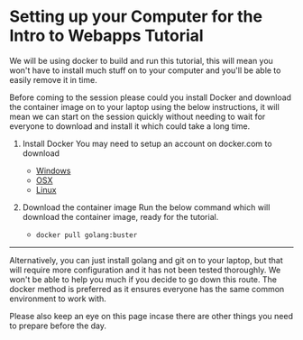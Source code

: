 # Setting up your Computer for the Intro to Webapps Tutorial

We will be using docker to build and run this tutorial, this will mean you won't have to install much stuff on to your computer and you'll be able to easily remove it in time.

Before coming to the session please could you install Docker and download the container image on to your laptop using the below instructions, it will mean we can start on the session quickly without needing to wait for everyone to download and install it which could take a long time.


1. Install Docker
	You may need to setup an account on docker.com to download
	- [Windows](https://docs.docker.com/docker-for-windows/install/)
	- [OSX](https://docs.docker.com/docker-for-mac/install/)
	- [Linux](https://docs.docker.com/install/linux/docker-ce/ubuntu/)

1. Download the container image
	Run the below command which will download the container image, ready for the tutorial.
	- `docker pull golang:buster`

---

Alternatively, you can just install golang and git on to your laptop, but that will require more configuration and it has not been tested thoroughly.  We won't be able to help you much if you decide to go down this route.  The docker method is preferred as it ensures everyone has the same common environment to work with.

Please also keep an eye on this page incase there are other things you need to prepare before the day.
